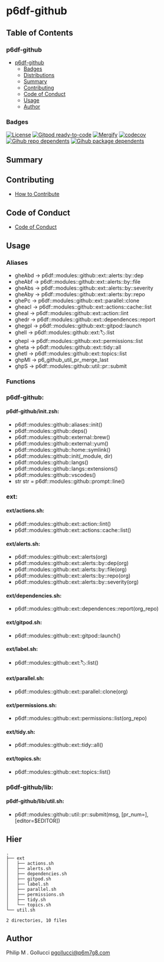 # p6df-github

## Table of Contents


### p6df-github
- [p6df-github](#p6df-github)
  - [Badges](#badges)
  - [Distributions](#distributions)
  - [Summary](#summary)
  - [Contributing](#contributing)
  - [Code of Conduct](#code-of-conduct)
  - [Usage](#usage)
  - [Author](#author)

### Badges

[![License](https://img.shields.io/badge/License-Apache%202.0-yellowgreen.svg)](https://opensource.org/licenses/Apache-2.0)
[![Gitpod ready-to-code](https://img.shields.io/badge/Gitpod-ready--to--code-blue?logo=gitpod)](https://gitpod.io/#https://github.com/p6m7g8/p6df-github)
[![Mergify](https://img.shields.io/endpoint.svg?url=https://gh.mergify.io/badges/p6m7g8/p6df-github/&style=flat)](https://mergify.io)
[![codecov](https://codecov.io/gh/p6m7g8/p6df-github/branch/master/graph/badge.svg?token=14Yj1fZbew)](https://codecov.io/gh/p6m7g8/p6df-github)
[![Gihub repo dependents](https://badgen.net/github/dependents-repo/p6m7g8/p6df-github)](https://github.com/p6m7g8/p6df-github/network/dependents?dependent_type=REPOSITORY)
[![Gihub package dependents](https://badgen.net/github/dependents-pkg/p6m7g8/p6df-github)](https://github.com/p6m7g8/p6df-github/network/dependents?dependent_type=PACKAGE)

## Summary

## Contributing

- [How to Contribute](CONTRIBUTING.md)

## Code of Conduct

- [Code of Conduct](https://github.com/p6m7g8/.github/blob/master/CODE_OF_CONDUCT.md)

## Usage


### Aliases

- gheAbd -> p6df::modules::github::ext::alerts::by::dep
- gheAbf -> p6df::modules::github::ext::alerts::by::file
- gheAbs -> p6df::modules::github::ext::alerts::by::severity
- gheAby -> p6df::modules::github::ext::alerts::by::repo
- ghePc -> p6df::modules::github::ext::parallel::clone
- gheacl -> p6df::modules::github::ext::actions::cache::list
- gheal -> p6df::modules::github::ext::action::lint
- ghedr -> p6df::modules::github::ext::dependences::report
- ghegpl -> p6df::modules::github::ext::gitpod::launch
- ghell -> p6df::modules::github::ext::label::list
- ghepl -> p6df::modules::github::ext::permissions::list
- gheta -> p6df::modules::github::ext::tidy::all
- ghetl -> p6df::modules::github::ext::topics::list
- ghpMl -> p6_github_util_pr_merge_last
- ghpS -> p6df::modules::github::util::pr::submit

### Functions

### p6df-github:

#### p6df-github/init.zsh:

- p6df::modules::github::aliases::init()
- p6df::modules::github::deps()
- p6df::modules::github::external::brew()
- p6df::modules::github::external::yum()
- p6df::modules::github::home::symlink()
- p6df::modules::github::init(_module, dir)
- p6df::modules::github::langs()
- p6df::modules::github::langs::extensions()
- p6df::modules::github::vscodes()
- str str = p6df::modules::github::prompt::line()


### ext:

#### ext/actions.sh:

- p6df::modules::github::ext::action::lint()
- p6df::modules::github::ext::actions::cache::list()

#### ext/alerts.sh:

- p6df::modules::github::ext::alerts(org)
- p6df::modules::github::ext::alerts::by::dep(org)
- p6df::modules::github::ext::alerts::by::file(org)
- p6df::modules::github::ext::alerts::by::repo(org)
- p6df::modules::github::ext::alerts::by::severity(org)

#### ext/dependencies.sh:

- p6df::modules::github::ext::dependences::report(org_repo)

#### ext/gitpod.sh:

- p6df::modules::github::ext::gitpod::launch()

#### ext/label.sh:

- p6df::modules::github::ext::label::list()

#### ext/parallel.sh:

- p6df::modules::github::ext::parallel::clone(org)

#### ext/permissions.sh:

- p6df::modules::github::ext::permissions::list(org_repo)

#### ext/tidy.sh:

- p6df::modules::github::ext::tidy::all()

#### ext/topics.sh:

- p6df::modules::github::ext::topics::list()


### p6df-github/lib:

#### p6df-github/lib/util.sh:

- p6df::modules::github::util::pr::submit(msg, [pr_num=], [editor=$EDITOR])



## Hier
```text
.
├── ext
│   ├── actions.sh
│   ├── alerts.sh
│   ├── dependencies.sh
│   ├── gitpod.sh
│   ├── label.sh
│   ├── parallel.sh
│   ├── permissions.sh
│   ├── tidy.sh
│   └── topics.sh
└── util.sh

2 directories, 10 files
```
## Author

Philip M . Gollucci <pgollucci@p6m7g8.com>
